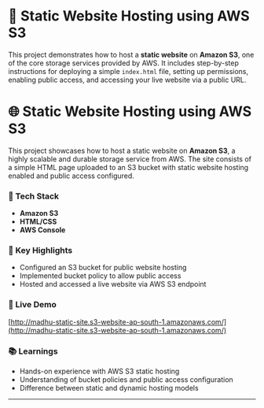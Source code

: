 # 🚀 Static Website Hosting using AWS S3

This project demonstrates how to host a **static website** on **Amazon S3**, one of the core storage services provided by AWS. It includes step-by-step instructions for deploying a simple `index.html` file, setting up permissions, enabling public access, and accessing your live website via a public URL.



# 🌐 Static Website Hosting using AWS S3

This project showcases how to host a static website on **Amazon S3**, a highly scalable and durable storage service from AWS. The site consists of a simple HTML page uploaded to an S3 bucket with static website hosting enabled and public access configured.

### 🧰 Tech Stack
- **Amazon S3**
- **HTML/CSS**
- **AWS Console**

### 🎯 Key Highlights
- Configured an S3 bucket for public website hosting
- Implemented bucket policy to allow public access
- Hosted and accessed a live website via AWS S3 endpoint

### 🔗 Live Demo
[http://madhu-static-site.s3-website-ap-south-1.amazonaws.com/](http://madhu-static-site.s3-website-ap-south-1.amazonaws.com/)

### 📚 Learnings
- Hands-on experience with AWS S3 static hosting
- Understanding of bucket policies and public access configuration
- Difference between static and dynamic hosting models

---

